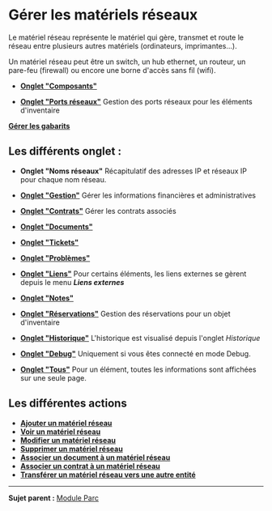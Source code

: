 Gérer les matériels réseaux
===========================

Le matériel réseau représente le matériel qui gère, transmet et route le réseau entre plusieurs autres matériels (ordinateurs, imprimantes...).

Un matériel réseau peut être un switch, un hub ethernet, un routeur, un pare-feu (firewall) ou encore une borne d'accès sans fil (wifi).

-   **[Onglet "Composants"](index.php?fr/Les_différents_onglets/Onglet_Composants.md)**

-   **[Onglet "Ports réseaux"](index.php?fr/Les_différents_onglets/Onglet_Ports_Réseaux.md)**
     Gestion des ports réseaux pour les éléments d'inventaire

**[Gérer les gabarits](index.php?fr/Les_différentes_actions/Gérer_les_gabarits.md)**

Les différents onglet :
---------------------
-   **Onglet "Noms réseaux"**
     Récapitulatif des adresses IP et réseaux IP pour chaque nom réseau.

-   **[Onglet "Gestion"](index.php?fr/Les_différents_onglets/Onglet_Gestion.md)**
    Gérer les informations financières et administratives

-   **[Onglet "Contrats"](index.php?fr/Les_différents_onglets/Onglet_Contrats.md)**
    Gérer les contrats associés

-   **[Onglet "Documents"](index.php?fr/Les_différents_onglets/Onglet_Documents.md)**

-   **[Onglet "Tickets"](index.php?fr/Les_différents_onglets/Onglet_Tickets.md)**

-   **[Onglet "Problèmes"](index.php?fr/Les_différents_onglets/Onglet_Problèmes.md)**

-   **[Onglet "Liens"](index.php?fr/Les_différents_onglets/Onglet_Liens.md)**
     Pour certains éléments, les liens externes se gèrent depuis le menu ***Liens externes***

-   **[Onglet "Notes"](index.php?fr/Les_différents_onglets/Onglet_Notes.md)**

-   **[Onglet "Réservations"](index.php?fr/Les_différents_onglets/Onglet_Réservations.md)**
     Gestion des réservations pour un objet d'inventaire

-   **[Onglet "Historique"](index.php?fr/Les_différents_onglets/Onglet_Historique.md)**
     L'historique est visualisé depuis l'onglet *Historique*

-   **[Onglet "Debug"](index.php?fr/Les_différents_onglets/Onglet_Debug.md)**
    Uniquement si vous êtes connecté en mode Debug.

-   **[Onglet "Tous"](index.php?fr/Les_différents_onglets/Onglet_Tous.md)**
     Pour un élément, toutes les informations sont affichées sur une seule page.

Les différentes actions
-----------------------
-   **[Ajouter un matériel réseau](index.php?fr/Les_différentes_actions/Créer_un_nouvel_objet.md)**
-   **[Voir un matériel réseau](index.php?fr/Les_différentes_actions/Visualiser_un_objet.md)**
-   **[Modifier un matériel réseau](index.php?fr/Les_différentes_actions/Modifier_un_objet.md)**
-   **[Supprimer un matériel réseau](index.php?fr/Les_différentes_actions/Supprimer_un_objet.md)**
-   **[Associer un document à un matériel réseau](index.php?fr/Les_différentes_actions/Lier_un_document_à_un_objet.md)**
-   **[Associer un contrat à un matériel réseau](index.php?fr/Les_différentes_actions/Lier_un_contrat_à_un_objet.md)**
-   **[Transférer un matériel réseau vers une autre entité](index.php?fr/Les_différentes_actions/Transférer_un_objet.md)**


-----------
**Sujet parent :** [Module Parc](index.php?fr/03_Module_Parc/01_Module_Parc.md "Module Parc de GLPI")
